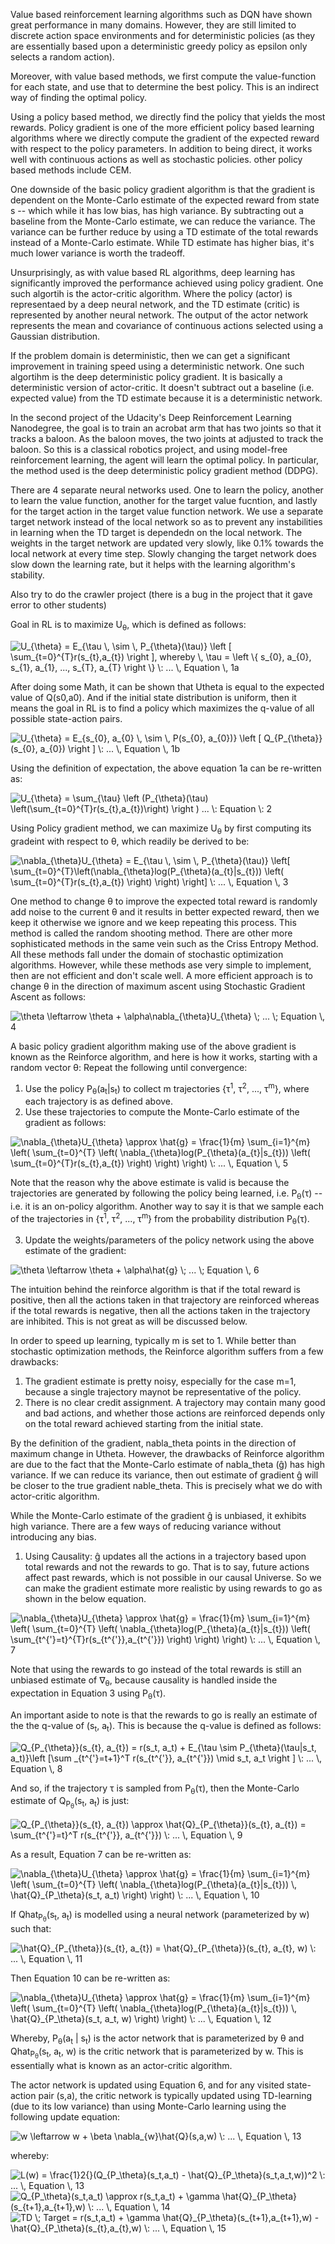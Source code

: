 
Value based reinforcement learning algorithms such as DQN have shown great performance in many domains. However, they are still limited to discrete action space environments and for deterministic policies (as they are essentially based upon a deterministic greedy policy as epsilon only selects a random action).

Moreover, with value based methods, we first compute the value-function for each state, and use that to determine the best policy. This is an indirect way of finding the optimal policy.

Using a policy based method, we directly find the policy that yields the most rewards. Policy gradient is one of the more efficient policy based learning algorithms where we directly compute the gradient of the expected reward with respect to the policy parameters. In addition to being direct, it works well with continuous actions as well as stochastic policies. other policy based methods include CEM.

One downside of the basic policy gradient algorithm is that the gradient is dependent on the Monte-Carlo estimate of the expected reward from state s -- which while it has low bias, has high variance. By subtracting out a baseline from the Monte-Carlo estimate, we can reduce the variance. The variance can be further reduce by using a TD estimate of the total rewards instead of a Monte-Carlo estimate. While TD estimate has higher bias, it's much lower variance is worth the tradeoff.

Unsurprisingly, as with value based RL algorithms, deep learning has significantly improved the performance achieved using policy gradient. One such algortih is the actor-critic algorithm. Where the policy (actor) is representaed by a deep neural network, and the TD estimate (critic) is represented by another neural network. The output of the actor network represents the mean and covariance of continuous actions selected using a Gaussian distribution.

If the problem domain is deterministic, then we can get a significant improvement in training speed using a deterministic network. One such algortihm is the deep deterministic policy gradient. It is basically a deterministic version of actor-critic. It doesn't subtract out a baseline (i.e. expected value) from the TD estimate because it is a deterministic network.

In the second project of the Udacity's Deep Reinforcement Learning Nanodegree, the goal is to train an acrobat arm that has two joints so that it tracks a baloon. As the baloon moves, the two joints at adjusted to track the baloon. So this is a classical robotics project, and using model-free reinforcement learning, the agent will learn the optimal policy. In particular, the method used is the deep deterministic policy gradient method (DDPG).

There are 4 separate neural networks used. One to learn the policy, another to learn the value function, another for the target value fucntion, and lastly for the target action in the target value function network. We use a separate target network instead of the local network so as to prevent any instabilities in learning when the TD target is dependedn on the local network. The weights in the target network are updated very slowly, like 0.1% towards the local network at every time step. Slowly changing the target network does slow down the learning rate, but it helps with the learning algorithm's stability.


Also try to do the crawler project (there is a bug in the project that it gave error to other students)

Goal in RL is to maximize U<sub>&theta;</sub>, which is defined as follows:

<img src="https://latex.codecogs.com/png.latex?\fn_cm&space;U_{\theta}&space;=&space;E_{\tau&space;\,&space;\sim&space;\,&space;P_{\theta}(\tau)}&space;\left&space;[&space;\sum_{t=0}^{T}r(s_{t},a_{t})&space;\right&space;],&space;whereby&space;\,&space;\tau&space;=&space;\left&space;\{&space;s_{0},&space;a_{0},&space;s_{1},&space;a_{1},&space;...,&space;s_{T},&space;a_{T}&space;\right&space;\}&space;\:&space;...&space;\,&space;Equation&space;\,&space;1a" title="U_{\theta} = E_{\tau \, \sim \, P_{\theta}(\tau)} \left [ \sum_{t=0}^{T}r(s_{t},a_{t}) \right ], whereby \, \tau = \left \{ s_{0}, a_{0}, s_{1}, a_{1}, ..., s_{T}, a_{T} \right \} \: ... \, Equation \, 1a" />

After doing some Math, it can be shown that Utheta is equal to the expected value of Q(s0,a0). And if the initial state distribution is uniform, then it means the goal in RL is to find a policy which maximizes the q-value of all possible state-action pairs.

<img src="https://latex.codecogs.com/png.latex?\fn_cm&space;U_{\theta}&space;=&space;E_{s_{0},&space;a_{0}&space;\,&space;\sim&space;\,&space;P(s_{0},&space;a_{0})}&space;\left&space;[&space;Q_{P_{\theta}}(s_{0},&space;a_{0})&space;\right&space;]&space;\:&space;...&space;\,&space;Equation&space;\,&space;1b" title="U_{\theta} = E_{s_{0}, a_{0} \, \sim \, P(s_{0}, a_{0})} \left [ Q_{P_{\theta}}(s_{0}, a_{0}) \right ] \: ... \, Equation \, 1b" />

Using the definition of expectation, the above equation 1a can be re-written as:

<img src="https://latex.codecogs.com/png.latex?\fn_cm&space;U_{\theta}&space;=&space;\sum_{\tau}&space;\left&space;(P_{\theta}(\tau)&space;\left(\sum_{t=0}^{T}r(s_{t},a_{t})\right)&space;\right&space;)&space;...&space;\:&space;Equation&space;\:&space;2" title="U_{\theta} = \sum_{\tau} \left (P_{\theta}(\tau) \left(\sum_{t=0}^{T}r(s_{t},a_{t})\right) \right ) ... \: Equation \: 2" />

Using Policy gradient method, we can maximize U<sub>&theta;</sub> by first computing its gradeint with respect to &theta;, which readily be derived to be:

<img src="https://latex.codecogs.com/png.latex?\fn_cm&space;\nabla_{\theta}U_{\theta}&space;=&space;E_{\tau&space;\,&space;\sim&space;\,&space;P_{\theta}(\tau)}&space;\left[&space;\sum_{t=0}^{T}\left(\nabla_{\theta}log(P_{\theta}(a_{t}|s_{t}))&space;\left(&space;\sum_{t=0}^{T}r(s_{t},a_{t})&space;\right)&space;\right)&space;\right]&space;\:&space;...&space;\,&space;Equation&space;\,&space;3" title="\nabla_{\theta}U_{\theta} = E_{\tau \, \sim \, P_{\theta}(\tau)} \left[ \sum_{t=0}^{T}\left(\nabla_{\theta}log(P_{\theta}(a_{t}|s_{t})) \left( \sum_{t=0}^{T}r(s_{t},a_{t}) \right) \right) \right] \: ... \, Equation \, 3" />

One method to change &theta; to improve the expected total reward is randomly add noise to the current &theta; and it results in better expected reward, then we keep it otherwise we ignore and we keep repeating this process. This method is called the random shooting method. There are other more sophisticated methods in the same vein such as the Criss Entropy Method. All these methods fall under the domain of stochastic optimization algorithms. However, while these methods ase very simple to implement, then are not efficient and don't scale well. A more efficient approach is to change &theta; in the direction of maximum ascent using Stochastic Gradient Ascent as follows:

<img src="https://latex.codecogs.com/png.latex?\fn_cm&space;\theta&space;\leftarrow&space;\theta&space;&plus;&space;\alpha\nabla_{\theta}U_{\theta}&space;\;&space;...&space;\;&space;Equation&space;\,&space;4" title="\theta \leftarrow \theta + \alpha\nabla_{\theta}U_{\theta} \; ... \; Equation \, 4" />

A basic policy gradient algorithm making use of the above gradient is known as the Reinforce algorithm, and here is how it works, starting with a random vector &theta;:
Repeat the following until convergence:
1. Use the policy P<sub>&theta;</sub>(a<sub>t</sub>|s<sub>t</sub>) to collect m trajectories {&tau;<sup>1</sup>, &tau;<sup>2</sup>, ..., &tau;<sup>m</sup>}, where each trajectory is as defined above.
2. Use these trajectories to compute the Monte-Carlo estimate of the gradient as follows:

<img src="https://latex.codecogs.com/png.latex?\fn_cm&space;\nabla_{\theta}U_{\theta}&space;\approx&space;\hat{g}&space;=&space;\frac{1}{m}&space;\sum_{i=1}^{m}&space;\left(&space;\sum_{t=0}^{T}&space;\left(&space;\nabla_{\theta}log(P_{\theta}(a_{t}|s_{t}))&space;\left(&space;\sum_{t=0}^{T}r(s_{t},a_{t})&space;\right)&space;\right)&space;\right)&space;\:&space;...&space;\,&space;Equation&space;\,&space;5" title="\nabla_{\theta}U_{\theta} \approx \hat{g} = \frac{1}{m} \sum_{i=1}^{m} \left( \sum_{t=0}^{T} \left( \nabla_{\theta}log(P_{\theta}(a_{t}|s_{t})) \left( \sum_{t=0}^{T}r(s_{t},a_{t}) \right) \right) \right) \: ... \, Equation \, 5" />

Note that the reason why the above estimate is valid is because the trajectories are generated by following the policy being learned, i.e. P<sub>&theta;</sub>(&tau;) -- i.e. it is an on-policy algorithm. Another way to say it is that we sample each of the trajectories in {&tau;<sup>1</sup>, &tau;<sup>2</sup>, ..., &tau;<sup>m</sup>} from the probability distribution P<sub>&theta;</sub>(&tau;).

3. Update the weights/parameters of the policy network using the above estimate of the gradient:

<img src="https://latex.codecogs.com/png.latex?\fn_cm&space;\theta&space;\leftarrow&space;\theta&space;&plus;&space;\alpha\hat{g}&space;\;&space;...&space;\;&space;Equation&space;\,&space;6" title="\theta \leftarrow \theta + \alpha\hat{g} \; ... \; Equation \, 6" />

The intuition behind the reinforce algorithm is that if the total reward is positive, then all the actions taken in that trajectory are reinforced whereas if the total rewards is negative, then all the actions taken in the trajectory are inhibited. This is not great as will be discussed below.

In order to speed up learning, typically m is set to 1. While better than stochastic optimization methods, the Reinforce algorithm suffers from a few drawbacks:
1. The gradient estimate is pretty noisy, especially for the case m=1, because a single trajectory maynot be representative of the policy.
2. There is no clear credit assignment. A trajectory may contain many good and bad actions, and whether those actions are reinforced depends only on the total reward achieved starting from the initial state.

By the definition of the gradient, nabla_theta points in the direction of maximum change in Utheta. However, the drawbacks of Reinforce algorithm are due to the fact that the Monte-Carlo estimate of nabla_theta (&gcirc;) has high variance. If we can reduce its variance, then out estimate of gradient &gcirc; will be closer to the true gradient nable_theta. This is precisely what we do with actor-critic algorithm.

While the Monte-Carlo estimate of the gradient &gcirc; is unbiased, it exhibits high variance. There are a few ways of reducing variance without introducing any bias.

1. Using Causality: &gcirc; updates all the actions in a trajectory based upon total rewards and not the rewards to go. That is to say, future actions affect past rewards, which is not possible in our causal Universe. So we can make the gradient estimate more realistic by using rewards to go as shown in the below equation.

<img src="https://latex.codecogs.com/png.latex?\fn_cm&space;\nabla_{\theta}U_{\theta}&space;\approx&space;\hat{g}&space;=&space;\frac{1}{m}&space;\sum_{i=1}^{m}&space;\left(&space;\sum_{t=0}^{T}&space;\left(&space;\nabla_{\theta}log(P_{\theta}(a_{t}|s_{t}))&space;\left(&space;\sum_{t^{'}=t}^{T}r(s_{t^{'}},a_{t^{'}})&space;\right)&space;\right)&space;\right)&space;\:&space;...&space;\,&space;Equation&space;\,&space;7" title="\nabla_{\theta}U_{\theta} \approx \hat{g} = \frac{1}{m} \sum_{i=1}^{m} \left( \sum_{t=0}^{T} \left( \nabla_{\theta}log(P_{\theta}(a_{t}|s_{t})) \left( \sum_{t^{'}=t}^{T}r(s_{t^{'}},a_{t^{'}}) \right) \right) \right) \: ... \, Equation \, 7" />

Note that using the rewards to go instead of the total rewards is still an unbiased estimate of &nabla;<sub>&theta;</sub>, because causality is handled inside the expectation in Equation 3 using P<sub>&theta;</sub>(&tau;).

An important aside to note is that the rewards to go is really an estimate of the the q-value of (s<sub>t</sub>, a<sub>t</sub>). This is because the q-value is defined as follows:

<img src="https://latex.codecogs.com/png.latex?\fn_cm&space;Q_{P_{\theta}}(s_{t},&space;a_{t})&space;=&space;r(s_t,&space;a_t)&space;&plus;&space;E_{\tau&space;\sim&space;P_{\theta}(\tau|s_t,&space;a_t)}\left&space;[\sum&space;_{t^{'}=t&plus;1}^T&space;r(s_{t^{'}},&space;a_{t^{'}})&space;\mid&space;s_t,&space;a_t&space;\right&space;]&space;\:&space;...&space;\,&space;Equation&space;\,&space;8" title="Q_{P_{\theta}}(s_{t}, a_{t}) = r(s_t, a_t) + E_{\tau \sim P_{\theta}(\tau|s_t, a_t)}\left [\sum _{t^{'}=t+1}^T r(s_{t^{'}}, a_{t^{'}}) \mid s_t, a_t \right ] \: ... \, Equation \, 8" />


And so, if the trajectory &tau; is sampled from P<sub>&theta;</sub>(&tau;), then the Monte-Carlo estimate of Q<sub>P<sub>&theta;</sub></sub>(s<sub>t</sub>, a<sub>t</sub>) is just:

<img src="https://latex.codecogs.com/png.latex?\fn_cm&space;Q_{P_{\theta}}(s_{t},&space;a_{t})&space;\approx&space;\hat{Q}_{P_{\theta}}(s_{t},&space;a_{t})&space;=&space;\sum_{t^{'}=t}^T&space;r(s_{t^{'}},&space;a_{t^{'}})&space;\:&space;...&space;\,&space;Equation&space;\,&space;9" title="Q_{P_{\theta}}(s_{t}, a_{t}) \approx \hat{Q}_{P_{\theta}}(s_{t}, a_{t}) = \sum_{t^{'}=t}^T r(s_{t^{'}}, a_{t^{'}}) \: ... \, Equation \, 9" />

As a result, Equation 7 can be re-written as:

<img src="https://latex.codecogs.com/png.latex?\fn_cm&space;\nabla_{\theta}U_{\theta}&space;\approx&space;\hat{g}&space;=&space;\frac{1}{m}&space;\sum_{i=1}^{m}&space;\left(&space;\sum_{t=0}^{T}&space;\left(&space;\nabla_{\theta}log(P_{\theta}(a_{t}|s_{t}))&space;\,&space;\hat{Q}_{P_\theta}(s_t,&space;a_t)&space;\right)&space;\right)&space;\:&space;...&space;\,&space;Equation&space;\,&space;10" title="\nabla_{\theta}U_{\theta} \approx \hat{g} = \frac{1}{m} \sum_{i=1}^{m} \left( \sum_{t=0}^{T} \left( \nabla_{\theta}log(P_{\theta}(a_{t}|s_{t})) \, \hat{Q}_{P_\theta}(s_t, a_t) \right) \right) \: ... \, Equation \, 10" />

If Qhat<sub>P<sub>&theta;</sub></sub>(s<sub>t</sub>, a<sub>t</sub>) is modelled using a neural network (parameterized by w) such that:

<img src="https://latex.codecogs.com/png.latex?\fn_cm&space;\hat{Q}_{P_{\theta}}(s_{t},&space;a_{t})&space;=&space;\hat{Q}_{P_{\theta}}(s_{t},&space;a_{t},&space;w)&space;\:&space;...&space;\,&space;Equation&space;\,&space;11" title="\hat{Q}_{P_{\theta}}(s_{t}, a_{t}) = \hat{Q}_{P_{\theta}}(s_{t}, a_{t}, w) \: ... \, Equation \, 11" />

Then Equation 10 can be re-written as:

<img src="https://latex.codecogs.com/png.latex?\fn_cm&space;\nabla_{\theta}U_{\theta}&space;\approx&space;\hat{g}&space;=&space;\frac{1}{m}&space;\sum_{i=1}^{m}&space;\left(&space;\sum_{t=0}^{T}&space;\left(&space;\nabla_{\theta}log(P_{\theta}(a_{t}|s_{t}))&space;\,&space;\hat{Q}_{P_\theta}(s_t,&space;a_t,&space;w)&space;\right)&space;\right)&space;\:&space;...&space;\,&space;Equation&space;\,&space;12" title="\nabla_{\theta}U_{\theta} \approx \hat{g} = \frac{1}{m} \sum_{i=1}^{m} \left( \sum_{t=0}^{T} \left( \nabla_{\theta}log(P_{\theta}(a_{t}|s_{t})) \, \hat{Q}_{P_\theta}(s_t, a_t, w) \right) \right) \: ... \, Equation \, 12" />

Whereby, P<sub>&theta;</sub>(a<sub>t</sub> | s<sub>t</sub>) is the actor network that is parameterized by &theta; and Qhat<sub>P<sub>&theta;</sub></sub>(s<sub>t</sub>, a<sub>t</sub>, w) is the critic network that is parameterized by w. This is essentially what is known as an actor-critic algorithm.

The actor network is updated using Equation 6, and for any visited state-action pair (s,a), the critic network is typically updated using TD-learning (due to its low variance) than using Monte-Carlo learning using the following update equation:

<img src="https://latex.codecogs.com/png.latex?\fn_cm&space;w&space;\leftarrow&space;w&space;&plus;&space;\beta&space;\nabla_{w}\hat{Q}(s,a,w)&space;\:&space;...&space;\,&space;Equation&space;\,&space;13" title="w \leftarrow w + \beta \nabla_{w}\hat{Q}(s,a,w) \: ... \, Equation \, 13" />

whereby:

<img src="https://latex.codecogs.com/png.latex?\fn_cm&space;L(w)&space;=&space;\frac{1}2{}(Q_{P_\theta}(s_t,a_t)&space;-&space;\hat{Q}_{P_\theta}(s_t,a_t,w))^2&space;\:&space;...&space;\,&space;Equation&space;\,&space;13" title="L(w) = \frac{1}2{}(Q_{P_\theta}(s_t,a_t) - \hat{Q}_{P_\theta}(s_t,a_t,w))^2 \: ... \, Equation \, 13" />

<img src="https://latex.codecogs.com/png.latex?\fn_cm&space;Q_{P_\theta}(s_t,a_t)&space;\approx&space;r(s_t,a_t)&space;&plus;&space;\gamma&space;\hat{Q}_{P_\theta}(s_{t&plus;1},a_{t&plus;1},w)&space;\:&space;...&space;\,&space;Equation&space;\,&space;14" title="Q_{P_\theta}(s_t,a_t) \approx r(s_t,a_t) + \gamma \hat{Q}_{P_\theta}(s_{t+1},a_{t+1},w) \: ... \, Equation \, 14" />

<img src="https://latex.codecogs.com/png.latex?\fn_cm&space;TD&space;\;&space;Target&space;=&space;r(s_t,a_t)&space;&plus;&space;\gamma&space;\hat{Q}_{P_\theta}(s_{t&plus;1},a_{t&plus;1},w)&space;-&space;\hat{Q}_{P_\theta}(s_{t},a_{t},w)&space;\:&space;...&space;\,&space;Equation&space;\,&space;15" title="TD \; Target = r(s_t,a_t) + \gamma \hat{Q}_{P_\theta}(s_{t+1},a_{t+1},w) - \hat{Q}_{P_\theta}(s_{t},a_{t},w) \: ... \, Equation \, 15" />






